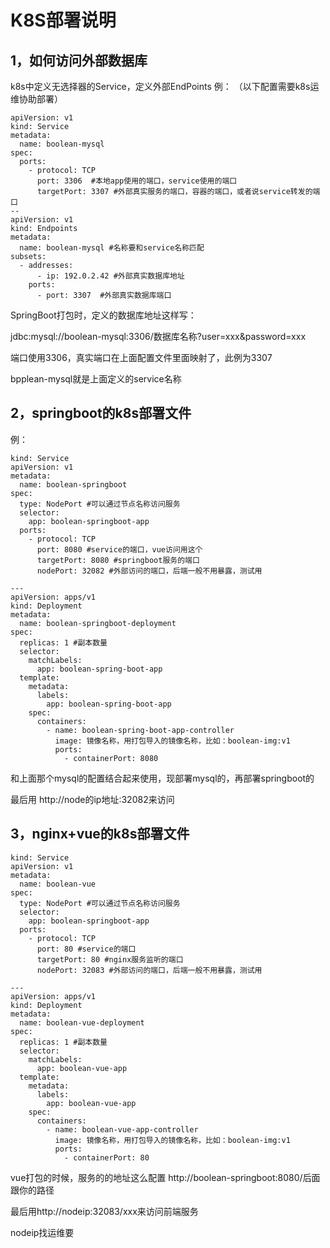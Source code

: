 # K8S部署说明
## 1，如何访问外部数据库
k8s中定义无选择器的Service，定义外部EndPoints
例：
（以下配置需要k8s运维协助部署）
```
apiVersion: v1
kind: Service
metadata:
  name: boolean-mysql
spec:
  ports:
    - protocol: TCP
      port: 3306  #本地app使用的端口，service使用的端口
      targetPort: 3307 #外部真实服务的端口，容器的端口，或者说service转发的端口
--
apiVersion: v1
kind: Endpoints
metadata:
  name: boolean-mysql #名称要和service名称匹配
subsets:
  - addresses:
      - ip: 192.0.2.42 #外部真实数据库地址
    ports:
      - port: 3307  #外部真实数据库端口
```
SpringBoot打包时，定义的数据库地址这样写：

jdbc:mysql://boolean-mysql:3306/数据库名称?user=xxx&password=xxx

端口使用3306，真实端口在上面配置文件里面映射了，此例为3307

bpplean-mysql就是上面定义的service名称

## 2，springboot的k8s部署文件
例：
```
kind: Service
apiVersion: v1
metadata:
  name: boolean-springboot
spec:
  type: NodePort #可以通过节点名称访问服务
  selector:
    app: boolean-springboot-app
  ports:
    - protocol: TCP
      port: 8080 #service的端口，vue访问用这个
      targetPort: 8080 #springboot服务的端口
      nodePort: 32082 #外部访问的端口，后端一般不用暴露，测试用

---
apiVersion: apps/v1
kind: Deployment
metadata:
  name: boolean-springboot-deployment
spec:
  replicas: 1 #副本数量
  selector:
    matchLabels:
      app: boolean-spring-boot-app
  template:
    metadata:
      labels:
        app: boolean-spring-boot-app
    spec:
      containers:
        - name: boolean-spring-boot-app-controller
          image: 镜像名称，用打包导入的镜像名称，比如：boolean-img:v1
          ports:
            - containerPort: 8080
```
和上面那个mysql的配置结合起来使用，现部署mysql的，再部署springboot的

最后用 http://node的ip地址:32082来访问

## 3，nginx+vue的k8s部署文件
```
kind: Service
apiVersion: v1
metadata:
  name: boolean-vue
spec:
  type: NodePort #可以通过节点名称访问服务
  selector:
    app: boolean-springboot-app
  ports:
    - protocol: TCP
      port: 80 #service的端口
      targetPort: 80 #nginx服务监听的端口
      nodePort: 32083 #外部访问的端口，后端一般不用暴露，测试用

---
apiVersion: apps/v1
kind: Deployment
metadata:
  name: boolean-vue-deployment
spec:
  replicas: 1 #副本数量
  selector:
    matchLabels:
      app: boolean-vue-app
  template:
    metadata:
      labels:
        app: boolean-vue-app
    spec:
      containers:
        - name: boolean-vue-app-controller
          image: 镜像名称，用打包导入的镜像名称，比如：boolean-img:v1
          ports:
            - containerPort: 80
```
vue打包的时候，服务的的地址这么配置 http://boolean-springboot:8080/后面跟你的路径

最后用http://nodeip:32083/xxx来访问前端服务

nodeip找运维要
